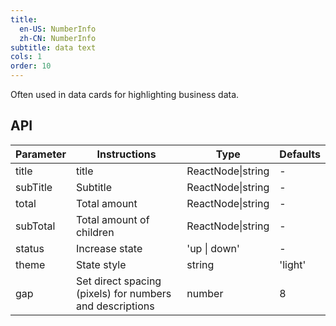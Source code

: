 ```yaml
---
title:
  en-US: NumberInfo
  zh-CN: NumberInfo
subtitle: data text
cols: 1
order: 10
---
```


Often used in data cards for highlighting business data.

## API

Parameter | Instructions | Type | Defaults
----|------|-----|------
title | title | ReactNode\|string | -
subTitle | Subtitle | ReactNode\|string | -
total | Total amount | ReactNode\|string | -
subTotal | Total amount of children | ReactNode\|string | -
status | Increase state | 'up \| down' | -
theme | State style | string | 'light'
gap | Set direct spacing (pixels) for numbers and descriptions | number | 8
